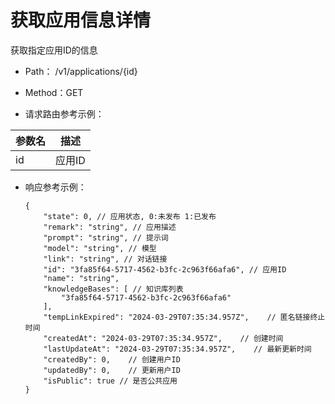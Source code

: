 # 获取应用信息详情

获取指定应用ID的信息

- Path： /v1/applications/{id}

- Method：GET

- 请求路由参考示例：

|参数名      |描述 |
|----------- |----------- |
|id  |应用ID |

- 响应参考示例：

    ```
    {
        "state": 0, // 应用状态, 0:未发布 1:已发布
        "remark": "string", // 应用描述
        "prompt": "string", // 提示词
        "model": "string", // 模型
        "link": "string", // 对话链接
        "id": "3fa85f64-5717-4562-b3fc-2c963f66afa6", // 应用ID
        "name": "string",
        "knowledgeBases": [ // 知识库列表
            "3fa85f64-5717-4562-b3fc-2c963f66afa6"
        ],
        "tempLinkExpired": "2024-03-29T07:35:34.957Z",    // 匿名链接终止时间
        "createdAt": "2024-03-29T07:35:34.957Z",    // 创建时间
        "lastUpdateAt": "2024-03-29T07:35:34.957Z",    // 最新更新时间
        "createdBy": 0,    // 创建用户ID
        "updatedBy": 0,    // 更新用户ID
        "isPublic": true // 是否公共应用
    }
    ```
